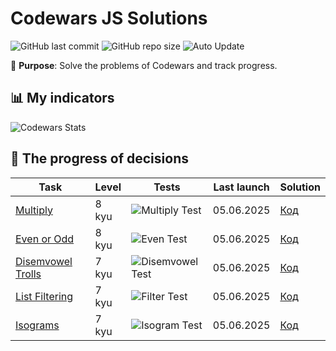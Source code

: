 # Codewars JS Solutions

![GitHub last commit](https://img.shields.io/github/last-commit/Alma-Nemi/codewars?color=blue)
![GitHub repo size](https://img.shields.io/github/repo-size/Alma-Nemi/codewars?color=lightgrey)
![Auto Update](https://img.shields.io/badge/status-auto--updated-success)

📌 **Purpose**: Solve the problems of Codewars and track progress.

## 📊 My indicators
![Codewars Stats](https://www.codewars.com/users/Alma-Nemi/badges/large)

## 🚀 The progress of decisions

| Task                   | Level | Tests | Last launch | Solution |
|--------------------------|---------|-------|------------------|---------|
| [Multiply](https://www.codewars.com/kata/50654ddff44f800200000004) | 8 kyu | ![Multiply Test](https://github.com/Alma-Nemi/codewars/actions/workflows/test-multiply.yml/badge.svg) | 05.06.2025 | [Код](8-kyu/multiply.js) |
| [Even or Odd](https://www.codewars.com/kata/53da3dbb4a5168369a0000fe) | 8 kyu | ![Even Test](https://github.com/Alma-Nemi/codewars/actions/workflows/test-evenodd.yml/badge.svg) | 05.06.2025 | [Код](8-kyu/even-or-odd.js) |
| [Disemvowel Trolls](https://www.codewars.com/kata/52fba66badcd10859f00097e) | 7 kyu | ![Disemvowel Test](https://github.com/Alma-Nemi/codewars/actions/workflows/test-disemvowel.yml/badge.svg) | 05.06.2025 | [Код](7-kyu/disemvowel-trolls.js) |
| [List Filtering](https://www.codewars.com/kata/53dbd5315a3c69eed20002dd) | 7 kyu | ![Filter Test](https://github.com/Alma-Nemi/codewars/actions/workflows/test-listfilter.yml/badge.svg) | 05.06.2025 | [Код](7-kyu/list-filtering.js) |
| [Isograms](https://www.codewars.com/kata/54ba84be607a92aa900000f1) | 7 kyu | ![Isogram Test](https://github.com/Alma-Nemi/codewars/actions/workflows/test-isograms.yml/badge.svg) | 05.06.2025 | [Код](7-kyu/isograms.js) |
